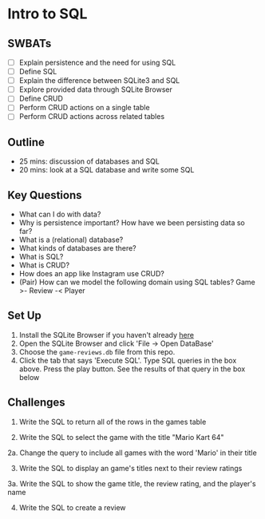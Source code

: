 Intro to SQL
===

## SWBATs

* [ ] Explain persistence and the need for using SQL
* [ ] Define SQL
* [ ] Explain the difference between SQLite3 and SQL
* [ ] Explore provided data through SQLite Browser
* [ ] Define CRUD
* [ ] Perform CRUD actions on a single table
* [ ] Perform CRUD actions across related tables

## Outline
* 25 mins: discussion of databases and SQL
* 20 mins: look at a SQL database and write some SQL

## Key Questions
* What can I do with data?
* Why is persistence important? How have we been persisting data so far?
* What is a (relational) database?
* What kinds of databases are there?
* What is SQL?
* What is CRUD?
* How does an app like Instagram use CRUD?
* (Pair) How can we model the following domain using SQL tables?
  Game >- Review -< Player

## Set Up 

1. Install the SQLite Browser if you haven't already [here](http://sqlitebrowser.org/)
2. Open the SQLite Browser and click 'File -> Open DataBase'
3. Choose the `game-reviews.db` file from this repo. 
4. Click the tab that says 'Execute SQL'. Type SQL queries in the box above. Press the play button. See the results of that query in the box below

## Challenges

1. Write the SQL to return all of the rows in the games table

2. Write the SQL to select the game with the title "Mario Kart 64"

  2a. Change the query to include all games with the word 'Mario' in their title

3. Write the SQL to display an game's titles next to their review ratings

  3a. Write the SQL to show the game title, the review rating, and the player's name

4. Write the SQL to create a review
